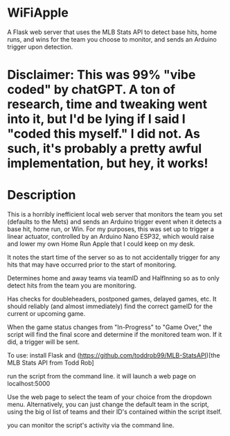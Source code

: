 # WiFiApple

A Flask web server that uses the MLB Stats API to detect base hits, home runs, and wins for the team you choose to monitor, and sends an Arduino trigger upon detection. 


# Disclaimer: This was 99% "vibe coded" by chatGPT. A ton of research, time and tweaking went into it, but I'd be lying if I said I "coded this myself." I did not. As such, it's probably a pretty awful implementation, but hey, it works!


# Description

This is a horribly inefficient local web server that monitors the team you set (defaults to the Mets) and sends an Arduino trigger event when it detects a base hit, home run, or Win. For my purposes, this was set up to trigger a linear actuator, controlled by an Arduino Nano ESP32, which would raise and lower my own Home Run Apple that I could keep on my desk. 

It notes the start time of the server so as to not accidentally trigger for any hits that may have occurred prior to the start of monitoring.

Determines home and away teams via teamID and HalfInning so as to only detect hits from the team you are monitoring.

Has checks for doubleheaders, postponed games, delayed games, etc. It should reliably (and almost immediately) find the correct gameID for the current or upcoming game.

When the game status changes from "In-Progress" to "Game Over," the script will find the final score and determine if the monitored team won. If it did, a trigger will be sent. 


To use: install Flask and (https://github.com/toddrob99/MLB-StatsAPI)[the MLB Stats API from Todd Rob]

run the script from the command line. it will launch a web page on localhost:5000

Use the web page to select the team of your choice from the dropdown menu. Alternatively, you can just change the default team in the script, using the big ol list of teams and their ID's contained within the script itself. 

you can monitor the script's activity via the command line. 
